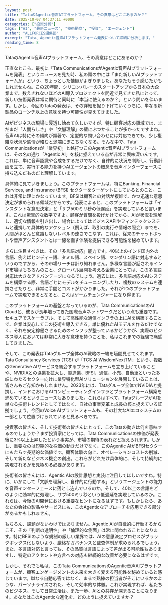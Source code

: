 ```yaml
---
layout: post
title: "TataのAgentic音声AIプラットフォーム、その真意はどこにあるのか？"
date: 2025-10-07 04:37:11 +0000
categories: ["投資分析"]
tags: ["AI", "最新ニュース", "技術動向", "投資", "エージェント"]
author: "ALLFORCES編集部"
excerpt: "Tata、Agentic音声AIプラットフォーム発表について詳細に分析します。"
reading_time: 8
---
```


TataのAgentic音声AIプラットフォーム、その真意はどこにあるのか？

正直なところ、最初に「Tata CommunicationsがAgentic音声AIプラットフォームを発表」というニュースを見た時、私の頭の中には「また新しいAIプラットフォームか」という、ちょっとした懐疑がよぎりました。あなたもそう感じたかもしれませんね。この20年間、シリコンバレーのスタートアップから日本の大企業まで、数えきれないほどのAI導入プロジェクトを間近で見てきた私にとって、新しい技術発表は常に期待と同時に「本当に使えるのか？」という問いを伴います。しかし、今回のTataの発表は、その詳細を掘り下げていくうちに、単なる新製品のローンチ以上の意味を持つ可能性が見えてきました。

AIがビジネスの現場に浸透し始めて久しいですが、特に顧客対応の領域では、まだまだ「人間らしさ」や「文脈理解」の壁にぶつかることが多かったですよね。音声AIは特にその傾向が顕著で、定型的な問い合わせには対応できても、少し複雑な状況や感情が絡むと途端にぎこちなくなる。そんな中で、Tata Communicationsが「業界初」と銘打つこのAgentic音声AIプラットフォームは、その名の通り「Agentic AI」を核に据えている点が非常に興味深いんです。これは、単に音声認識や合成をするだけでなく、自律的に状況を判断し、行動計画を立て、実行する能力を持つAIエージェントの概念を音声インターフェースに持ち込んだものだと理解しています。

具体的に見ていきましょう。このプラットフォームは、特にBanking, Financial Services, and Insurance (BFSI) セクターをターゲットにしているとのこと。これは非常に理にかなっています。BFSIは顧客との対話が複雑で、かつ迅速な意思決定が求められる領域だからです。発表によると、このプラットフォームは「インスタントな意思決定」と「サブ500ミリ秒の低遅延」を実現していると言います。これは驚異的な数字ですよ。顧客が質問を投げかけてから、AIが状況を理解し、適切な情報を引き出し、場合によってはビジネスAPIやフィンテックシステムと連携して具体的なアクション（例えば、取引の実行や情報の照会）までを、人間がほとんど意識しないレベルの速さでこなす。これは、従来のチャットボットや音声アシスタントとは一線を画す体験を提供できる可能性を秘めています。

さらに注目すべきは、その「多言語対応」能力です。40以上のインド国内外の言語、例えばヒンディー語、タミル語、スペイン語、マンダリン語に対応するというのですから、その市場リーチは計り知れません。多様な言語が話されるインド市場はもちろんのこと、グローバル展開を考える企業にとっては、この多言語対応は大きなアドバンテージになるでしょう。過去には、多言語対応のAIシステムを構築する際、言語ごとにモデルをチューニングしたり、複数のシステムを連携させたりと、非常に手間とコストがかかりました。それが1つのプラットフォームで実現できるとなると、これはゲームチェンジャーになり得ます。

このプラットフォームの基盤となっているのが、Tata CommunicationsのAI Cloudと、彼らが長年培ってきた国際音声ネットワークだという点も重要です。セキュアでスケーラブル、そして高性能な通信インフラの上にAIを構築することで、企業は安心してこの技術を導入できる。単に優れたAIモデルを作るだけでなく、それを安定稼働させるためのインフラが整っているかどうかが、実際のビジネス導入においては非常に大きな意味を持つことを、私はこれまでの経験で痛感してきました。

そして、この発表はTataグループ全体のAI戦略の一端を垣間見せてくれます。Tata Consultancy Services (TCS) が「TCS AI WisdomNextTM」という、複数のGenerative AIサービスを統合するプラットフォームを立ち上げていることや、NVIDIAとの協業を拡大し、製造業、BFSI、通信、小売、自動車といった多岐にわたるセクター向けに業界特化型AIソリューションを展開していることは、皆さんもご存知かもしれません。2023年には、Tataグループ全体でNVIDIAと提携し、インドにおけるAIコンピューティングインフラとプラットフォーム構築を進めているというニュースもありました。これらはすべて、TataグループがAIを単なる技術トレンドとしてではなく、自社の事業変革と成長の核と捉えている証拠でしょう。今回のVoice AIプラットフォームも、その壮大なAIエコシステムの一部として位置づけられていると見るべきです。

投資家の皆さん、そして技術者の皆さんにとって、このTataの動きは何を意味するのでしょうか？まず投資家にとっては、Tata Communicationsの株価が発表後に3%以上上昇したという事実が、市場の期待の表れだと捉えられます。しかし、重要なのは短期的な株価の動きだけでなく、このAgentic AIがBFSIセクターにもたらす長期的な価値です。顧客体験の向上、オペレーションコストの削減、そして新たなビジネス機会の創出。これらがどれだけ具体的に、そして持続的に実現されるかを見極める必要があります。

技術者の皆さんには、Agentic AIの設計思想と実装に注目してほしいですね。特に、いかにして「文脈を理解し、自律的に行動する」というエージェントの能力を音声インターフェースに落とし込んでいるのか。そして、40以上の言語をどのように効率的に処理し、サブ500ミリ秒という低遅延を実現しているのか。これらは、今後のAI開発における重要なヒントになるはずです。もしかしたら、あなたの会社の製品やサービスにも、このAgenticなアプローチを応用できる部分があるかもしれません。

もちろん、課題がないわけではありません。Agentic AIが自律的に行動するからこそ、その「判断の透明性」や「倫理的な側面」は常に問われることになります。特にBFSIのような規制の厳しい業界では、AIの意思決定プロセスがブラックボックス化しないよう、厳格なガバナンスと監査体制が求められるでしょう。また、多言語対応と言っても、その品質は言語によって差が出る可能性もありますし、特定のアクセントや方言への対応も継続的な改善が必要になるはずです。

しかし、それでも私は、このTata CommunicationsのAgentic音声AIプラットフォームが、顧客エンゲージメントの未来を大きく変える可能性を秘めていると感じています。単なる自動応答ではなく、まるで熟練の担当者がそこにいるかのような、パーソナライズされた、そして効率的な体験。これが実現すれば、私たちのビジネス、そして日常生活は、また一歩、AIとの共存が深まることになります。あなたはこのAgenticな進化を、どのように捉えていますか？

